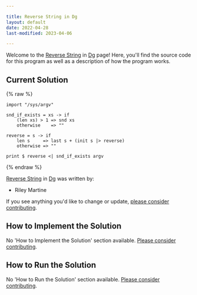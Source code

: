```yaml
---

title: Reverse String in Dg
layout: default
date: 2022-04-28
last-modified: 2023-04-06

---
```


Welcome to the [Reverse String](https://sampleprograms.io/projects/reverse-string) in [Dg](https://sampleprograms.io/languages/dg) page! Here, you'll find the source code for this program as well as a description of how the program works.

## Current Solution

{% raw %}

```dg
import "/sys/argv"

snd_if_exists = xs -> if
    (len xs) > 1 => snd xs
    otherwise    => ""

reverse = s -> if
    len s     => last s + (init s |> reverse)
    otherwise => ""

print $ reverse <| snd_if_exists argv
```

{% endraw %}

[Reverse String](https://sampleprograms.io/projects/reverse-string) in [Dg](https://sampleprograms.io/languages/dg) was written by:

- Riley Martine

If you see anything you'd like to change or update, [please consider contributing](https://github.com/TheRenegadeCoder/sample-programs).

## How to Implement the Solution

No 'How to Implement the Solution' section available. [Please consider contributing](https://github.com/TheRenegadeCoder/sample-programs-website).

## How to Run the Solution

No 'How to Run the Solution' section available. [Please consider contributing](https://github.com/TheRenegadeCoder/sample-programs-website).